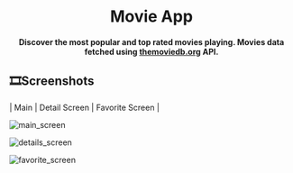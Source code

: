 <h1 align="center">Movie App</h1>

<h4 align="center">
	Discover the most popular and top rated movies playing. Movies data fetched using <a href="https://www.themoviedb.org/">themoviedb.org</a> API.
</h4>

## 🎞Screenshots
| Main | Detail Screen |  Favorite Screen |

![main_screen](https://github.com/user-attachments/assets/c10a3197-1647-4045-ae2c-2b07b0c0ea1b)




![details_screen](https://github.com/user-attachments/assets/87d50b71-28a5-4829-9af0-09ead8aa5496)





![favorite_screen](https://github.com/user-attachments/assets/6b46b721-e4a4-4c15-ac61-3220b934d3c3)
